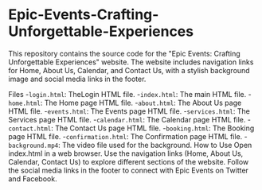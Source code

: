 # Epic-Events-Crafting-Unforgettable-Experiences
This repository contains the source code for the "Epic Events: Crafting Unforgettable Experiences" website. The website includes navigation links for Home, About Us, Calendar, and Contact Us, with a stylish background image and social media links in the footer.

Files
-`login.html`: TheLogin HTML file.
-`index.html`: The main HTML file.
-`home.html`: The Home page HTML file.
-`about.html`: The About Us page HTML file.
-`events.html`: The Events page HTML file.
-`services.html`: The Services page HTML file.
-`calendar.html`: The Calendar page HTML file.
-`contact.html`: The Contact Us page HTML file.
-`booking.html`: The Booking page HTML file.
-`confirmation.html`: The Confirmation page HTML file.
-`background.mp4`: The video file used for the background.
How to Use
Open index.html in a web browser.
Use the navigation links (Home, About Us, Calendar, Contact Us) to explore different sections of the website.
Follow the social media links in the footer to connect with Epic Events on Twitter and Facebook.
